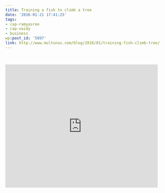 ```yaml
---
title: Training a fish to climb a tree
date: '2016-01-21 17:41:25'
tags:
- cap-ramyasree
- cap-vaidy
- business
wp:post_id: '5897'
link: http://www.multunus.com/blog/2016/01/training-fish-climb-tree/
---
```


 


<iframe src="https://docs.google.com/presentation/d/1pZWyygi08Rt5vGiFV5dJMyCB7lkDNwpSc36RL3zoLww/embed?start=true&amp;loop=false&amp;delayms=8000" width="480" height="389" frameborder="0" allowfullscreen="allowfullscreen"></iframe>
